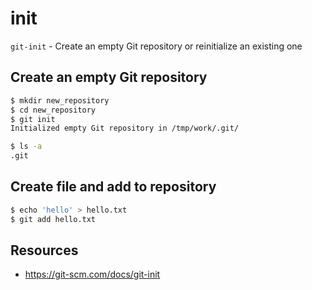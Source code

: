 # init

`git-init` - Create an empty Git repository or reinitialize an existing one

## Create an empty Git repository
```bash
$ mkdir new_repository
$ cd new_repository
$ git init
Initialized empty Git repository in /tmp/work/.git/

$ ls -a
.git
```

## Create file and add to repository
```bash
$ echo 'hello' > hello.txt
$ git add hello.txt
```

## Resources
- https://git-scm.com/docs/git-init
